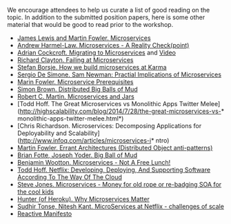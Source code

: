 We encourage attendees to help us curate a list of good reading on the topic.  In addition to the submitted position papers, here is some other material that would be good to read prior to the workshop.

* [James Lewis and Martin Fowler. Microservices](http://martinfowler.com/articles/microservices.html)
* [Andrew Harmel-Law. Microservices - A Reality Check(point)](http://capgemini.github.io/architecture/microservices-reality-check/)
* [Adrian Cockcroft. Migrating to Microservices](http://gotocon.com/dl/goto-berlin-2014/slides/AdrianCockcroft_MigratingToCloudNativeWithMicroservices.pdf) and [Video](http://www.infoq.com/presentations/migration-cloud-native)
* [Richard Clayton. Failing at Microservices](https://rclayton.silvrback.com/failing-at-microservices)
* [Stefan Borsje. How we build microservices at Karma](https://blog.yourkarma.com/building-microservices-at-karma)
* [Sergio De Simone. Sam Newman: Practial Implications of Microservices](http://www.infoq.com/articles/microservices-practical-tips)
* [Marin Fowler. Microservice Prerequisites](http://martinfowler.com/bliki/MicroservicePrerequisites.html)
* [Simon Brown. Distributed Big Balls of Mud](http://www.codingthearchitecture.com/2014/07/06/distributed_big_balls_of_mud.html)
* [Robert C. Martin. Microservices and Jars](http://blog.cleancoder.com/uncle-bob/2014/09/19/MicroServicesAndJars.html)
* [Todd Hoff. The Great Microservices vs Monolithic Apps Twitter Melee](http://highscalability.com/blog/2014/7/28/the-great-microservices-vs-* monolithic-apps-twitter-melee.html*)
* [Chris Richardson. Microservices: Decomposing Applications for Deployability and Scalability](http://www.infoq.com/articles/microservices-i* ntro)
* [Martin Fowler. Errant Architectures (Distributed Object anti-patterns)](http://www.drdobbs.com/errant-architectures/184414966)
* [Brian Fotte, Joseph Yoder. Big Ball of Mud](http://laputan.org/mud/)
* [Benjamin Wootton. Microservices - Not A Free Lunch!](http://highscalability.com/blog/2014/4/8/microservices-not-a-free-lunch.html)
* [Todd Hoff. Netflix: Developing, Deploying, And Supporting Software According To The Way Of The Cloud](http://highscalability.com/blog/2011/12/12/netflix-developing-deploying-and-supporting-software-accordi.html)
* [Steve Jones. Microservices - Money for old rope or re-badging SOA for the cool kids](http://service-architecture.blogspot.co.uk/2014/03/microservices-money-for-old-rope-or-re.html)
* [Hunter (of Heroku). Why Microservices Matter](https://blog.heroku.com/archives/2015/1/20/why_microservices_matter)
* [Sudhir Tonse, Nitesh Kant. MicroServices at Netflix - challenges of scale](http://www.slideshare.net/stonse/microservices-at-netflix)
* [Reactive Manifesto](http://www.reactivemanifesto.org/)